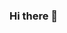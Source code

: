 ### Hi there 👋

<!--
**TDingle/TDingle** is a ✨ _special_ ✨ repository because its `README.md` (this file) appears on your GitHub profile.

